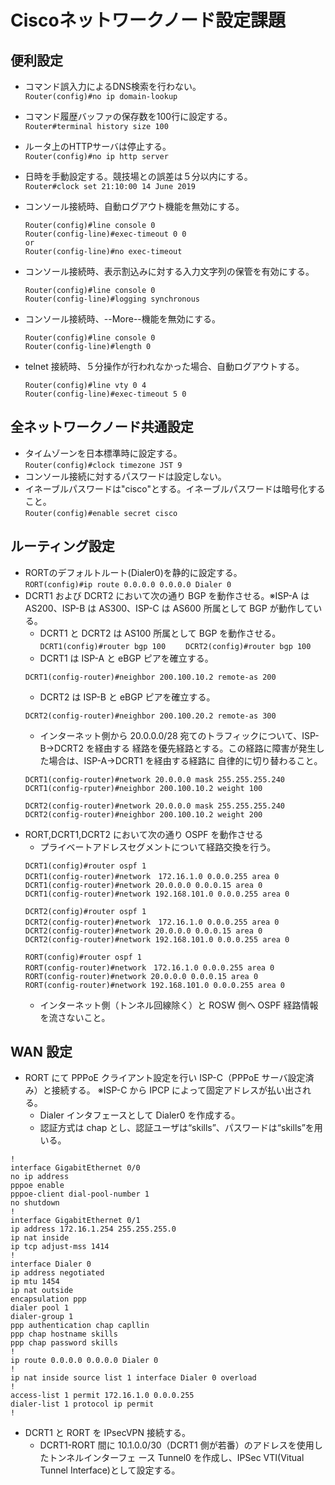 # Ciscoネットワークノード設定課題

##  便利設定
- コマンド誤入力によるDNS検索を行わない。  
```Router(config)#no ip domain-lookup```

- コマンド履歴バッファの保存数を100行に設定する。  
```Router#terminal history size 100```

- ルータ上のHTTPサーバは停止する。  
```Router(config)#no ip http server```

- 日時を手動設定する。競技場との誤差は５分以内にする。  
```Router#clock set 21:10:00 14 June 2019```

- コンソール接続時、自動ログアウト機能を無効にする。  
    ```
    Router(config)#line console 0
    Router(config-line)#exec-timeout 0 0
    or
    Router(config-line)#no exec-timeout
    ```
    
- コンソール接続時、表示割込みに対する入力文字列の保管を有効にする。  
    ```
    Router(config)#line console 0
    Router(config-line)#logging synchronous
    ```

- コンソール接続時、--More--機能を無効にする。  
    ```
    Router(config)#line console 0
    Router(config-line)#length 0
    ```

- telnet 接続時、５分操作が行われなかった場合、自動ログアウトする。  
    ```
    Router(config)#line vty 0 4
    Router(config-line)#exec-timeout 5 0
    ```
##  全ネットワークノード共通設定　　

- タイムゾーンを日本標準時に設定する。  
```Router(config)#clock timezone JST 9```
- コンソール接続に対するパスワードは設定しない。
- イネーブルパスワードは"cisco"とする。イネーブルパスワードは暗号化すること。  
```Router(config)#enable secret cisco```

## ルーティング設定
- RORTのデフォルトルート(Dialer0)を静的に設定する。  
```RORT(config)#ip route 0.0.0.0 0.0.0.0 Dialer 0```
- DCRT1 および DCRT2 において次の通り BGP を動作させる。※ISP-A は AS200、ISP-B は AS300、ISP-C は AS600 所属として BGP が動作している。
	- DCRT1 と DCRT2 は AS100 所属として BGP を動作させる。  
	```DCRT1(config)#router bgp 100```　　
    ```DCRT2(config)#router bgp 100```
	- DCRT1 は ISP-A と eBGP ピアを確立する。
	```
    DCRT1(config-router)#neighbor 200.100.10.2 remote-as 200
    ```
	- DCRT2 は ISP-B と eBGP ピアを確立する。	
	```
    DCRT2(config-router)#neighbor 200.100.20.2 remote-as 300
    ```
	- インターネット側から 20.0.0.0/28 宛てのトラフィックについて、ISP-B→DCRT2 を経由する 経路を優先経路とする。この経路に障害が発生した場合は、ISP-A→DCRT1 を経由する経路に 自律的に切り替わること。
	```
    DCRT1(config-router)#network 20.0.0.0 mask 255.255.255.240
    DCRT1(config-rputer)#neighbor 200.100.10.2 weight 100
    ```
    ```
    DCRT2(config-router)#network 20.0.0.0 mask 255.255.255.240
    DCRT2(config-router)#neighbor 200.100.10.2 weight 200
    ```
- RORT,DCRT1,DCRT2 において次の通り OSPF を動作させる
	- プライベートアドレスセグメントについて経路交換を行う。
	```
    DCRT1(config)#router ospf 1
    DCRT1(config-router)#network　172.16.1.0 0.0.0.255 area 0
    DCRT1(config-router)#network 20.0.0.0 0.0.0.15 area 0
    DCRT1(config-router)#network 192.168.101.0 0.0.0.255 area 0
    ```
    ```
    DCRT2(config)#router ospf 1
    DCRT2(config-router)#network　172.16.1.0 0.0.0.255 area 0
    DCRT2(config-router)#network 20.0.0.0 0.0.0.15 area 0
    DCRT2(config-router)#network 192.168.101.0 0.0.0.255 area 0
    ```
    ```
    RORT(config)#router ospf 1
    RORT(config-router)#network　172.16.1.0 0.0.0.255 area 0
    RORT(config-router)#network 20.0.0.0 0.0.0.15 area 0
    RORT(config-router)#network 192.168.101.0 0.0.0.255 area 0
    ```
	- インターネット側（トンネル回線除く）と ROSW 側へ OSPF 経路情報を流さないこと。
	
## WAN 設定
- RORT にて PPPoE クライアント設定を行い ISP-C（PPPoE サーバ設定済み）と接続する。
※ISP-C から IPCP によって固定アドレスが払い出される。
    - Dialer インタフェースとして Dialer0 を作成する。
    - 認証方式は chap とし、認証ユーザは“skills”、パスワードは“skills”を用いる。
```
!
interface GigabitEthernet 0/0
no ip address
pppoe enable
pppoe-client dial-pool-number 1
no shutdown
!
interface GigabitEthernet 0/1
ip address 172.16.1.254 255.255.255.0
ip nat inside
ip tcp adjust-mss 1414
!
interface Dialer 0
ip address negotiated
ip mtu 1454
ip nat outside
encapsulation ppp
dialer pool 1
dialer-group 1
ppp authentication chap capllin
ppp chap hostname skills
ppp chap password skills
!
ip route 0.0.0.0 0.0.0.0 Dialer 0
!
ip nat inside source list 1 interface Dialer 0 overload
!
access-list 1 permit 172.16.1.0 0.0.0.255
dialer-list 1 protocol ip permit
!
```
- DCRT1 と RORT を IPsecVPN 接続する。
    - DCRT1-RORT 間に 10.1.0.0/30（DCRT1 側が若番）のアドレスを使用したトンネルインターフェ ース Tunnel0 を作成し、IPSec VTI(Vitual Tunnel Interface)として設定する。
